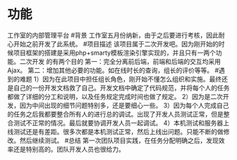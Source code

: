 # 功能
工作室的内部管理平台
#背景
工作室五月份纳新，由于之后要进行考核，因此耐心开始之前开发了此系统。
#项目描述
该项目属于二次开发吧。因为刚开始的时候项目框架的搭建是采用php+smarty模板渲染引擎实现的，并且只有一两个功能。二次开发
的有两个目的
第一：完全分离前后端，前端和后端的交互均采用Ajax。
第二：增加其他必要的功能。如在线时长的查询，组长的评价等等。
#遇到的难题
1）因为在此项目中担任组长角色，刚开始不懂怎么组织和实施。最终还是自己的一份开发文档救了自己。开发文档中确定了代码规范，并将每个人的任务都做了详细的分工和说明，以及任务规定完成时间也做了规定。
2）因为是二次开发，因为中间出现的细节问题特别多，还是要细心一些。
3）因为每个人完成自己的任务之后我都要整合所有人的进行总的调试。出现了开发人员测试正常，但是整合测试不正常的情况。最后就要协调开发人员一起调试。
4）本机测试和服务器上线测试还是有差距。很多次都是本机测试正常，然后上线出问题。只能不断的做修改。然后继续测试。
#总结
第一次团队项目实践，在任务分配明确之后，发现效率还是特别高的。团队开发人员也很给力。

